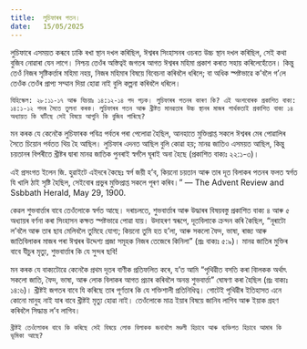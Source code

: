 ```yaml
---
title:  লুচিফাৰৰ পতন।
date:   15/05/2025
---
```


লুচিফাৰে এসময়ত কৰূবে ঢাকি ৰখা স্থান দখল কৰিছিল, ঈশ্বৰৰ সিংহাসনৰ ওচৰত উচ্চ স্থান দখল কৰিছিল, সেই কথা বুজিব নোৱাৰা যেন লাগে। নিশ্চয় তেওঁৰ অস্তিত্বই জগতৰ আগত ঈশ্বৰৰ মহিমা প্রকাশ কৰাত সহায় কৰিলেহেঁতেন। কিন্তু তেওঁ নিজৰ সৃষ্টিকৰ্ত্তাৰ মহিমা নহয়, নিজৰ মহিমাৰ বিষয়ে বিবেচনা কৰিবলৈ ধৰিলে; বা অধিক স্পষ্টভাৱে ক’বলৈ গ’লে তেওঁক তেওঁৰ প্ৰাপ্য সম্মান দিয়া হোৱা নাই বুলি কল্পনা কৰিবলৈ ধৰিলে।

`যিহিস্কেল: ২৮:১১-১৭ আৰু যিচয়াঃ ১৪:১২-১৪ পদ পঢ়ক। লুচিফাৰৰ পতনৰ কাৰণ কি? এই অংশবোৰক প্ৰকাশিত বাক্য: ১৪:১-১২ পদৰ সৈতে তুলনা কৰক। লুচিফাৰৰ পতন আৰু খ্ৰীষ্টত মানৱতাৰ উচ্চ স্থানৰ মাজৰ পাৰ্থকতাই প্রকাশিত বাক্য ১৪ অধ্যায়ত কি ঘটিছে সেই বিষয়ে আপুনি কি বুজিব পাৰিছে?`

মন কৰক যে কেনেকৈ লুচিফাৰক পবিত্ৰ পৰ্বতৰ পৰা পেলোৱা হৈছিল, আনহাতে মুক্তিপ্রাপ্ত সকলে ঈশ্বৰৰ মেৰ পোৱালিৰ সৈতে চিয়োন পর্বতত থিয় হৈ আছিল। লুচিফাৰ এদনত আছিল বুলি কোৱা হয়; মানৱ জাতিও এসময়ত আছিল, কিন্তু চয়তানৰ বিপৰীতে খ্ৰীষ্টৰ দ্বাৰা মানৱ জাতিক পুনৰাই স্বৰ্গলৈ ঘূৰাই অনা হৈছে (প্রকাশিত বাক্যঃ ২২:১-৩)।

এই প্রসংগত ইলেন জি. হুৱাইটে এইদৰে কৈছেঃ স্বৰ্গ জয়ী হ’ব, কিয়নো চয়তান আৰু তাৰ দূত বিলাকৰ পতনৰ ফলত স্বর্গত যি খালি ঠাই সৃষ্টি হৈছিল, সেইবোৰ প্ৰভুৰ মুক্তিপ্রাপ্ত সকলে পূৰণ কৰিব।” — The Advent Review and Ssbbath Herald, May 29, 1900.

কেৱল শুভবাৰ্ত্তাৰ বাবে তেওঁলোকে স্বৰ্গত আছে। দৰাচলতে, শুভবাৰ্ত্তাৰ আৰু উদ্ধাৰৰ বিষয়বস্তু প্রকাশিত বাক্য ৪ আৰু ৫ অধ্যায়ৰ বৰ্ণনা কৰা সিংহাসন কক্ষত স্পষ্টভাৱে পোৱা যায়। উদাহৰণ স্বৰূপে, দূতবিলাকে ক্ৰন্দন কৰি কৈছিল, “নূৰাটো ল’বলৈ আৰু তাৰ ছাব মেলিবলৈ তুমিহে যোগ্য; কিয়নো তুমি হত হ’লা, আৰু সকলো ফৈদ, ভাষা, ৰাজ্য আৰু জাতিবিলাকৰ মাজৰ পৰা ঈশ্বৰৰ উদ্দেশ্য প্রজা সমূহক নিজৰ তেজেৰে কিনিলা” (প্ৰঃ বাক্যঃ ৫:৯)। মানৱ জাতিৰ মুক্তিৰ বাবে যীচুৰ মৃত্যু, শুভবাৰ্ত্তাৰ কি যে সুন্দৰ ছবি!

মন কৰক যে বাক্যটোৱে কেনেকৈ প্ৰথম দূতৰ বাণীক প্ৰতিফলিত কৰে, য’ত আমি “পৃথিৱীত বসতি কৰা বিালকক অর্থাৎ সকলো জাতি, ফৈদ, ভাষা, আৰু লোক বিলাকৰ আগত প্ৰচাৰ কৰিবলৈ অনন্ত শুভবাৰ্ত্তা” ঘোষণা কৰা হৈছিল (প্রঃ বাক্যঃ ১৪:৬)। খ্রীষ্টই জগতৰ বাবে যি কৰিছে তাৰ পূৰ্ণতাৰ কি যে শক্তিশালী প্রতিনিধিত্ব। গোটেই পৃথিৱীৰ ইতিহাসত এনে কোনো মানুহ নাই যাৰ বাবে খ্ৰীষ্টই মৃত্যু হোৱা নাই। তেওঁলোকে মাত্ৰ ইয়াৰ বিষয়ে জানিব লাগিব আৰু ইয়াক গ্রহণ কৰিবলৈ সিদ্ধান্ত ল’ব লাগিব।

`খ্ৰীষ্টই তেওঁলোকৰ বাবে কি কৰিছে সেই বিষয়ে লোক বিলাকক জনাবলৈ মণ্ডলী হিচাবে আৰু ব্যক্তিগত হিচাবে আমাৰ কি ভূমিকা আছে?`